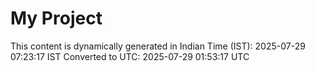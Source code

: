 # My Project

This content is dynamically generated in Indian Time (IST): 2025-07-29 07:23:17 IST
Converted to UTC: 2025-07-29 01:53:17 UTC
